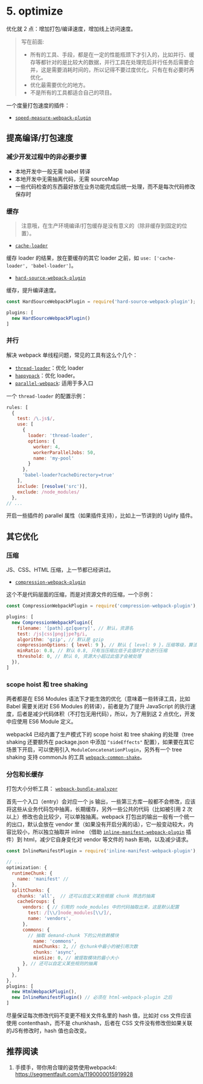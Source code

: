 # 5. optimize

优化就 2 点：增加打包/编译速度，增加线上访问速度。

> 写在前面:
>
> * 所有的工具、手段，都是在一定的性能瓶颈下才引入的，比如并行、缓存等都针对的是比较大的数据，并行工具在处理完后并行任务后需要合并，这是需要消耗时间的，所以记得不要过度优化，只有在有必要时再优化。
> * 优化最需要优化的地方。
> * 不是所有的工具都适合自己的项目。

一个度量打包速度的插件：

* [`speed-measure-webpack-plugin`](https://github.com/stephencookdev/speed-measure-webpack-plugin)

## 提高编译/打包速度

### 减少开发过程中的非必要步骤

* 本地开发中一般无需 babel 转译
* 本地开发中无需抽离代码，无需 sourceMap
* 一些代码检查的东西最好放在业务功能完成后统一处理，而不是每次代码修改保存时

### 缓存

> 注意哦，在生产环境编译/打包缓存是没有意义的（除非缓存到固定的位置）。

* [`cache-loader`](https://github.com/webpack-contrib/cache-loader)

缓存 loader 的结果，放在要缓存的其它 loader 之前，如 `use: ['cache-loader', 'babel-loader']`。

* [`hard-source-webpack-plugin`](https://github.com/mzgoddard/hard-source-webpack-plugin)

缓存，提升编译速度。

```js
const HardSourceWebpackPlugin = require('hard-source-webpack-plugin');

plugins: [
  new HardSourceWebpackPlugin()
]
```

### 并行

解决 webpack 单线程问题，常见的工具有这么个几个：

* [`thread-loader`](https://github.com/webpack-contrib/thread-loader)：优化 loader
* [`happypack`](https://github.com/amireh/happypack)：优化 loader。
* [`parallel-webpack`](https://github.com/trivago/parallel-webpack): 适用于多入口

一个 `thread-loader` 的配置示例：

```js
rules: [
  {
    test: /\.js$/,
    use: [
      {
        loader: 'thread-loader',
        options: {
          worker: 4,
          workerParallelJobs: 50,
          name: 'my-pool'
        }
      },
      'babel-loader?cacheDirectory=true'
    ],
    include: [resolve('src')],
    exclude: /node_modules/
  },
// ...
```

开启一些插件的 parallel 属性（如果插件支持），比如上一节讲到的 Uglify 插件。

## 其它优化

### 压缩

JS、CSS、HTML 压缩，上一节都已经讲过。

* [`compression-webpack-plugin`](https://github.com/webpack-contrib/compression-webpack-plugin)

这个不是代码层面的压缩，而是对资源文件的压缩，一个示例：

```js
const CompressionWebpackPlugin = require('compression-webpack-plugin');

plugins: [
  new CompressionWebpackPlugin({
    filename: '[path].gz[query]', // 默认，资源名
    test: /js|css|png|jpe?g/i,
    algorithm: 'gzip', // 默认是 gzip
    compressionOptions: { level: 9 }, // 默认 { level: 9 }，压缩等级，算法相关
    minRatio: 0.8, // 默认 0.8, 只有当压缩比低于此值时才会进行压缩
    threshold: 0, // 默认 0, 资源大小超过此值才会被处理
  }),
]
```

### scope hoist 和 tree shaking

两者都是在 ES6 Modules 语法下才能生效的优化（意味着一些转译工具，比如 Babel 需要关闭对 ES6 Modules 的转译），前者是为了提升 JavaScript 的执行速度，后者是减少代码体积（不打包无用代码），所以，为了用到这 2 点优化，开发中应使用 ES6 Module 定义。

webpack4 已经内置了生产模式下的 scope hoist 和 tree shaking 的处理（tree shaking 还要额外在 package.json 中添加 `"sideEffects"` 配置），如果要在其它场景下开启，可以使用引入 `ModuleConcatenationPlugin`，另外有一个 tree shaking 支持 commonJs 的工具 [`webpack-common-shake`](https://www.npmjs.com/package/webpack-common-shake)。

### 分包和长缓存

打包大小分析工具： [`webpack-bundle-analyzer`](https://www.npmjs.com/package/webpack-bundle-analyzer)

首先一个入口（entry）会对应一个 js 输出，一些第三方库一般都不会修改，应该将这些从业务代码包中抽离，长期缓存，另外一些公共的代码（比如被引用 2 次以上）修改也会比较少，可以单独抽离。webpack 打包出的输出一般有一个统一的出口，默认会放在 vendor 里（如果没有开启分离的话），它一般变动较大，内容比较小，所以独立抽取并 inline （借助 [`inline-manifest-webpack-plugin`](https://www.npmjs.com/package/inline-manifest-webpack-plugin) 插件）到 html，减少它自身变化对 vendor 等文件的 hash 影响，以及减少请求。

```js
const InlineManifestPlugin = require('inline-manifest-webpack-plugin');

// ...
optimization: {
  runtimeChunk: {
    name: 'manifest' // 
  },
  splitChunks: {
    chunks: 'all',  // 还可以自定义某些根据 chunk 筛选的抽离
    cacheGroups: {
      vendors: { // 引用的 node_modules 中的代码抽取出来，这是默认配置
        test: /[\\/]node_modules[\\/]/,
        name: 'vendors',
      },
      commons: {
        // 抽取 demand-chunk 下的公共依赖模块
          name: 'commons',
          minChunks: 2, // 在chunk中最小的被引用次数
          chunks: 'async',
          minSize: 0, // 被提取模块的最小大小
      }, // 还可以自定义某些规则的抽离
    }
  },
},
plugins: [
  new HtmlWebpackPlugin(),
  new InlineManifestPlugin() // 必须在 html-webpack-plugin 之后
]
```

尽量保证每次修改代码不变更不相关文件名里的 hash 值，比如对 css 文件应该使用 contenthash，而不是 chunkhash，后者在 CSS 文件没有修改但如果关联的JS有修改时，hash 值也会改变。


## 推荐阅读

1. 手摸手，带你用合理的姿势使用webpack4: https://segmentfault.com/a/1190000015919928